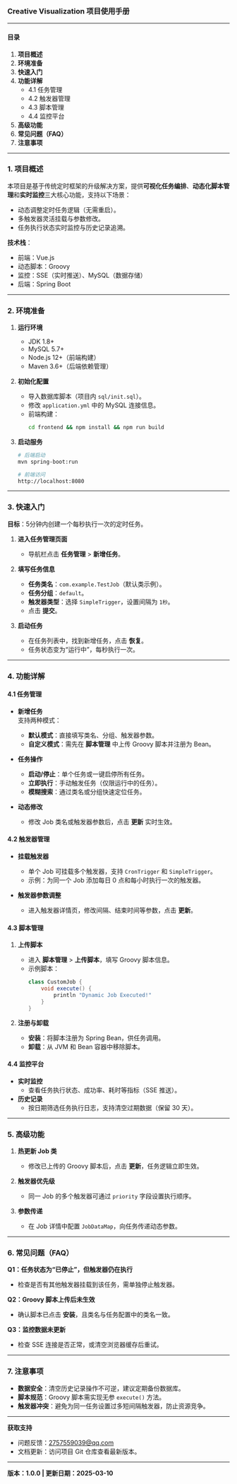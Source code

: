 

### **Creative Visualization 项目使用手册**

---

#### **目录**
1. **项目概述**  
2. **环境准备**  
3. **快速入门**  
4. **功能详解**  
   - 4.1 任务管理  
   - 4.2 触发器管理  
   - 4.3 脚本管理  
   - 4.4 监控平台  
5. **高级功能**  
6. **常见问题（FAQ）**  
7. **注意事项**  

---

### **1. 项目概述**
本项目是基于传统定时框架的升级解决方案，提供**可视化任务编排**、**动态化脚本管理**和**实时监控**三大核心功能，支持以下场景：  
- 动态调整定时任务逻辑（无需重启）。  
- 多触发器灵活挂载与参数修改。  
- 任务执行状态实时监控与历史记录追溯。  

**技术栈**：  
- 前端：Vue.js  
- 动态脚本：Groovy  
- 监控：SSE（实时推送）、MySQL（数据存储）  
- 后端：Spring Boot  

---

### **2. 环境准备**
1. **运行环境**  
   - JDK 1.8+  
   - MySQL 5.7+  
   - Node.js 12+（前端构建）  
   - Maven 3.6+（后端依赖管理）  

2. **初始化配置**  
   - 导入数据库脚本（项目内 `sql/init.sql`）。  
   - 修改 `application.yml` 中的 MySQL 连接信息。  
   - 前端构建：  
     ```bash
     cd frontend && npm install && npm run build
     ```

3. **启动服务**  
   ```bash
   # 后端启动
   mvn spring-boot:run

   # 前端访问
   http://localhost:8080
   ```

---

### **3. 快速入门**
**目标**：5分钟内创建一个每秒执行一次的定时任务。  

1. **进入任务管理页面**  
   - 导航栏点击 **任务管理** > **新增任务**。  

2. **填写任务信息**  
   - **任务类名**：`com.example.TestJob`（默认类示例）。  
   - **任务分组**：`default`。  
   - **触发器类型**：选择 `SimpleTrigger`，设置间隔为 `1秒`。  
   - 点击 **提交**。  

3. **启动任务**  
   - 在任务列表中，找到新增任务，点击 **恢复**。  
   - 任务状态变为“运行中”，每秒执行一次。  

---

### **4. 功能详解**
#### **4.1 任务管理**
- **新增任务**  
  支持两种模式：  
  - **默认模式**：直接填写类名、分组、触发器参数。  
  - **自定义模式**：需先在 **脚本管理** 中上传 Groovy 脚本并注册为 Bean。  

- **任务操作**  
  - **启动/停止**：单个任务或一键启停所有任务。  
  - **立即执行**：手动触发任务（仅限运行中的任务）。  
  - **模糊搜索**：通过类名或分组快速定位任务。  

- **动态修改**  
  - 修改 Job 类名或触发器参数后，点击 **更新** 实时生效。  

#### **4.2 触发器管理**
- **挂载触发器**  
  - 单个 Job 可挂载多个触发器，支持 `CronTrigger` 和 `SimpleTrigger`。  
  - 示例：为同一个 Job 添加每日 0 点和每小时执行一次的触发器。  

- **触发器参数调整**  
  - 进入触发器详情页，修改间隔、结束时间等参数，点击 **更新**。  

#### **4.3 脚本管理**
1. **上传脚本**  
   - 进入 **脚本管理** > **上传脚本**，填写 Groovy 脚本信息。  
   - 示例脚本：  
     ```groovy
     class CustomJob {
         void execute() {
             println "Dynamic Job Executed!"
         }
     }
     ```

2. **注册与卸载**  
   - **安装**：将脚本注册为 Spring Bean，供任务调用。  
   - **卸载**：从 JVM 和 Bean 容器中移除脚本。  

#### **4.4 监控平台**
- **实时监控**  
  - 查看任务执行状态、成功率、耗时等指标（SSE 推送）。  
- **历史记录**  
  - 按日期筛选任务执行日志，支持清空过期数据（保留 30 天）。  

---

### **5. 高级功能**
1. **热更新 Job 类**  
   - 修改已上传的 Groovy 脚本后，点击 **更新**，任务逻辑立即生效。  

2. **触发器优先级**  
   - 同一 Job 的多个触发器可通过 `priority` 字段设置执行顺序。  

3. **参数传递**  
   - 在 Job 详情中配置 `JobDataMap`，向任务传递动态参数。  

---

### **6. 常见问题（FAQ）**
**Q1：任务状态为“已停止”，但触发器仍在执行**  
- 检查是否有其他触发器挂载到该任务，需单独停止触发器。  

**Q2：Groovy 脚本上传后未生效**  
- 确认脚本已点击 **安装**，且类名与任务配置中的类名一致。  

**Q3：监控数据未更新**  
- 检查 SSE 连接是否正常，或清空浏览器缓存后重试。  

---

### **7. 注意事项**
- **数据安全**：清空历史记录操作不可逆，建议定期备份数据库。  
- **脚本规范**：Groovy 脚本需实现无参 `execute()` 方法。  
- **触发器冲突**：避免为同一任务设置过多短间隔触发器，防止资源竞争。  

---

**获取支持**  
- 问题反馈：2757559039@qq.com
- 文档更新：访问项目 Git 仓库查看最新版本。  

--- 

**版本：1.0.0 | 更新日期：2025-03-10** 

